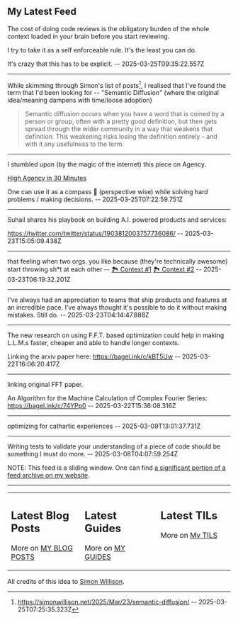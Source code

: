 ## My Latest Feed

<!-- feed starts -->
The cost of doing code reviews is the obligatory burden of the whole context loaded in your brain before you start reviewing.

I try to take it as a self enforceable rule. It's the least you can do.

It's crazy that this has to be explicit.  -- 2025-03-25T09:35:22.557Z

---

While skimming through Simon's list of posts[^1], I realised that I've found the term that I'd been looking for --  "Semantic Diffusion" (where the original idea/meaning dampens with time/loose adoption)

> Semantic diffusion occurs when you have a word that is coined by a person or group, often with a pretty good definition, but then gets spread through the wider community in a way that weakens that definition. This weakening risks losing the definition entirely - and with it any usefulness to the term.

[^1]: https://simonwillison.net/2025/Mar/23/semantic-diffusion/  -- 2025-03-25T07:25:35.323Z

---

I stumbled upon (by the magic of the internet) this piece on Agency.

[High Agency in 30 Minutes](https://www.highagency.com/)

One can use it as a compass 🧭 (perspective wise) while solving hard problems / making decisions.  -- 2025-03-25T07:22:59.751Z

---

Suhail shares his playbook on building A.I. powered products and services:

https://twitter.com/twitter/status/1903812003757736086/  -- 2025-03-23T15:05:09.438Z

---

that feeling when two orgs. you like because (they're technically awesome) start throwing sh*t at each other -- [🏞️ Context #1](https://cpx.tnvmadhav.me/content/image/content-images/image_xMqwoD9.png) [🏞️ Context #2](https://cpx.tnvmadhav.me/content/image/content-images/image_MHmXxhj.png) -- 2025-03-23T06:19:32.201Z

---

I've always had an appreciation to teams that ship products and features at an incredible pace. I've always thought it's possible to do it without making mistakes. Still do.  -- 2025-03-23T04:14:47.888Z

---

The new research on using F.F.T. based optimization could help in making L.L.M.s faster, cheaper and able to handle longer contexts.

Linking the arxiv paper here: https://bagel.ink/c/kBT5Uw  -- 2025-03-22T16:06:20.417Z

---

linking original FFT paper.

An Algorithm for the Machine Calculation of Complex Fourier Series:
https://bagel.ink/c/74YPp0  -- 2025-03-22T15:36:08.316Z

---

optimizing for cathartic experiences  -- 2025-03-09T13:01:37.731Z

---

Writing tests to validate your understanding of a piece of code should be something I must do more.  -- 2025-03-08T04:07:59.254Z
<!-- feed ends -->

NOTE: This feed is a sliding window. One can find [a significant portion of a feed archive on my website](https://tnvmadhav.me/feed/).

---


<table><tr><td valign="top" width="33%">

## Latest Blog Posts

<!-- blog starts -->


More on [MY BLOG POSTS](https://tnvmadhav.me/blog/)
<!-- blog ends -->

</td><td valign="top" width="34%">

## Latest Guides

<!-- guide starts -->


More on [MY GUIDES](https://tnvmadhav.me/guides/)
<!-- guide ends -->

</td><td valign="top" width="33%">

## Latest TILs

<!-- til starts -->


More on [My TILS](https://tnvmadhav.me/til/)
<!-- til ends -->

</td></tr></table>


All credits of this idea to [Simon Willison](https://github.com/simonw/simonw/).